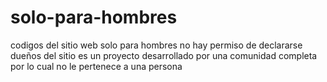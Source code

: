 # solo-para-hombres
codigos del sitio web solo para hombres  no hay permiso de declararse dueños del sitio es un proyecto desarrollado por una comunidad completa por lo cual no le pertenece a una persona
